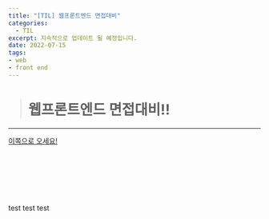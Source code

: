 ```yaml
---
title: "[TIL] 웹프론트엔드 면접대비"
categories: 
  - TIL
excerpt: 지속적으로 업데이트 될 예정입니다.
date: 2022-07-15
tags:
- web
- front end
---
```





> # 웹프론트엔드 면접대비!!
---

[이쪽으로 오세요!](https://github.com/Lee-jisang/FE-study/blob/main/%ED%94%84%EB%A1%A0%ED%8A%B8%EC%97%94%EB%93%9C-%EB%A9%B4%EC%A0%91%EB%8C%80%EB%B9%84/README.md)
<br>
<br>
<br>
<br>
<br>
<br>
<br>

test
test test




